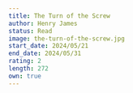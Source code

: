 ```yaml
---
title: The Turn of the Screw
author: Henry James
status: Read
image: the-turn-of-the-screw.jpg
start_date: 2024/05/21
end_date: 2024/05/31
rating: 2
length: 272
own: true
---
```

